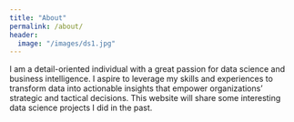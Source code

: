 ```yaml
---
title: "About"
permalink: /about/
header:
  image: "/images/ds1.jpg"
---
```


I am a detail-oriented individual with a great passion for data science and business intelligence. I aspire to leverage my skills and experiences to transform data into actionable insights that empower organizations’ strategic and tactical decisions. This website will share some interesting data science projects I did in the past.
